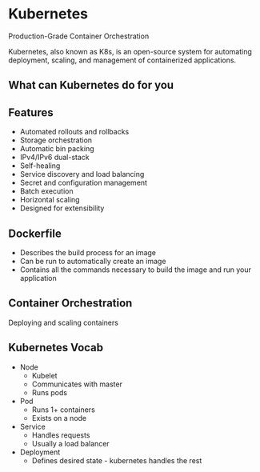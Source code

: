 # Kubernetes
Production-Grade Container Orchestration

Kubernetes, also known as K8s, is an open-source system for automating deployment, scaling, and management of containerized applications.

## What can Kubernetes do for you
## Features
- Automated rollouts and rollbacks
- Storage orchestration
- Automatic bin packing
- IPv4/IPv6 dual-stack
- Self-healing
- Service discovery and load balancing
- Secret and configuration management
- Batch execution
- Horizontal scaling
- Designed for extensibility

## Dockerfile
- Describes the build process for an image
- Can be run to automatically create an image
- Contains all the commands necessary to build the image and run your application

## Container Orchestration
Deploying and scaling containers

## Kubernetes Vocab
- Node
    - Kubelet
    - Communicates with master
    - Runs pods
- Pod
    - Runs 1+ containers
    - Exists on a node
- Service
    - Handles requests
    - Usually a load balancer
- Deployment
    - Defines desired state - kubernetes handles the rest